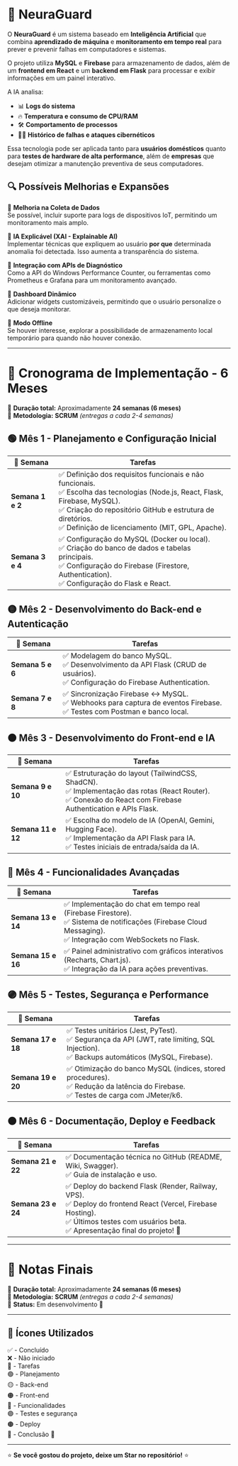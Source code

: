 # 🚀 NeuraGuard

O **NeuraGuard** é um sistema baseado em **Inteligência Artificial** que combina **aprendizado de máquina** e **monitoramento em tempo real** para prever e prevenir falhas em computadores e sistemas.

O projeto utiliza **MySQL** e **Firebase** para armazenamento de dados, além de um **frontend em React** e um **backend em Flask** para processar e exibir informações em um painel interativo.

A IA analisa:
- 📊 **Logs do sistema**
- 🔥 **Temperatura e consumo de CPU/RAM**
- 🛠️ **Comportamento de processos**
- 🏴‍☠️ **Histórico de falhas e ataques cibernéticos**

Essa tecnologia pode ser aplicada tanto para **usuários domésticos** quanto para **testes de hardware de alta performance**, além de **empresas** que desejam otimizar a manutenção preventiva de seus computadores.
## 🔍 Possíveis Melhorias e Expansões

🔹 **Melhoria na Coleta de Dados**  
Se possível, incluir suporte para logs de dispositivos IoT, permitindo um monitoramento mais amplo.  

🔹 **IA Explicável (XAI - Explainable AI)**  
Implementar técnicas que expliquem ao usuário **por que** determinada anomalia foi detectada. Isso aumenta a transparência do sistema.  

🔹 **Integração com APIs de Diagnóstico**  
Como a API do Windows Performance Counter, ou ferramentas como Prometheus e Grafana para um monitoramento avançado.  

🔹 **Dashboard Dinâmico**  
Adicionar widgets customizáveis, permitindo que o usuário personalize o que deseja monitorar.  

🔹 **Modo Offline**  
Se houver interesse, explorar a possibilidade de armazenamento local temporário para quando não houver conexão.  

---

# 📅 Cronograma de Implementação - 6 Meses

📌 **Duração total:** Aproximadamente **24 semanas (6 meses)**  
📌 **Metodologia:** **SCRUM** *(entregas a cada 2-4 semanas)*  

## 🟢 Mês 1 - Planejamento e Configuração Inicial

| 🔹 Semana | Tarefas |
|-----------|---------|
| **Semana 1 e 2** | ✅ Definição dos requisitos funcionais e não funcionais. <br> ✅ Escolha das tecnologias (Node.js, React, Flask, Firebase, MySQL). <br> ✅ Criação do repositório GitHub e estrutura de diretórios. <br> ✅ Definição de licenciamento (MIT, GPL, Apache). |
| **Semana 3 e 4** | ✅ Configuração do MySQL (Docker ou local). <br> ✅ Criação do banco de dados e tabelas principais. <br> ✅ Configuração do Firebase (Firestore, Authentication). <br> ✅ Configuração do Flask e React. |

## 🟡 Mês 2 - Desenvolvimento do Back-end e Autenticação

| 🔹 Semana | Tarefas |
|-----------|---------|
| **Semana 5 e 6** | ✅ Modelagem do banco MySQL. <br> ✅ Desenvolvimento da API Flask (CRUD de usuários). <br> ✅ Configuração do Firebase Authentication. |
| **Semana 7 e 8** | ✅ Sincronização Firebase ↔️ MySQL. <br> ✅ Webhooks para captura de eventos Firebase. <br> ✅ Testes com Postman e banco local. |

## 🟠 Mês 3 - Desenvolvimento do Front-end e IA

| 🔹 Semana | Tarefas |
|-----------|---------|
| **Semana 9 e 10** | ✅ Estruturação do layout (TailwindCSS, ShadCN). <br> ✅ Implementação das rotas (React Router). <br> ✅ Conexão do React com Firebase Authentication e APIs Flask. |
| **Semana 11 e 12** | ✅ Escolha do modelo de IA (OpenAI, Gemini, Hugging Face). <br> ✅ Implementação da API Flask para IA. <br> ✅ Testes iniciais de entrada/saída da IA. |

## 🔴 Mês 4 - Funcionalidades Avançadas

| 🔹 Semana | Tarefas |
|-----------|---------|
| **Semana 13 e 14** | ✅ Implementação do chat em tempo real (Firebase Firestore). <br> ✅ Sistema de notificações (Firebase Cloud Messaging). <br> ✅ Integração com WebSockets no Flask. |
| **Semana 15 e 16** | ✅ Painel administrativo com gráficos interativos (Recharts, Chart.js). <br> ✅ Integração da IA para ações preventivas. |

## 🟣 Mês 5 - Testes, Segurança e Performance

| 🔹 Semana | Tarefas |
|-----------|---------|
| **Semana 17 e 18** | ✅ Testes unitários (Jest, PyTest). <br> ✅ Segurança da API (JWT, rate limiting, SQL Injection). <br> ✅ Backups automáticos (MySQL, Firebase). |
| **Semana 19 e 20** | ✅ Otimização do banco MySQL (índices, stored procedures). <br> ✅ Redução da latência do Firebase. <br> ✅ Testes de carga com JMeter/k6. |

## 🟤 Mês 6 - Documentação, Deploy e Feedback

| 🔹 Semana | Tarefas |
|-----------|---------|
| **Semana 21 e 22** | ✅ Documentação técnica no GitHub (README, Wiki, Swagger). <br> ✅ Guia de instalação e uso. |
| **Semana 23 e 24** | ✅ Deploy do backend Flask (Render, Railway, VPS). <br> ✅ Deploy do frontend React (Vercel, Firebase Hosting). <br> ✅ Últimos testes com usuários beta. <br> ✅ Apresentação final do projeto! 🎉 |

---

# 📝 Notas Finais
📌 **Duração total:** Aproximadamente **24 semanas (6 meses)**  
📌 **Metodologia:** **SCRUM** *(entregas a cada 2-4 semanas)*  
📌 **Status:** Em desenvolvimento 🚀

---

## 🎨 Ícones Utilizados
✅ - Concluído  
❌ - Não iniciado  
🔹 - Tarefas  
🟢 - Planejamento  
🟡 - Back-end  
🟠 - Front-end  
🔴 - Funcionalidades  
🟣 - Testes e segurança  
🟤 - Deploy  
🎉 - Conclusão 🎉

---

⭐ **Se você gostou do projeto, deixe um Star no repositório!** ⭐
